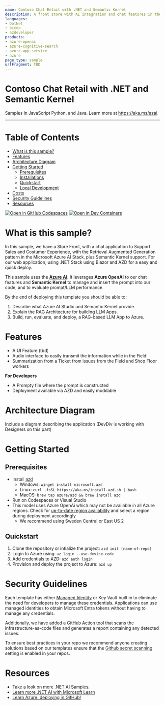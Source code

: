 ```yaml
---
name: Contoso Chat Retail with .NET and Semantic Kernel
description: A front store with AI integration and chat features in the Cloud
languages:
- DotNet
- bicep
- azdeveloper
products:
- azure-openai
- azure-cognitive-search
- azure-app-service
- azure
page_type: sample
urlFragment: TBD
---
```


# Contoso Chat Retail with .NET and Semantic Kernel

Samples in JavaScript Python, and Java. Learn more at https://aka.ms/azai.

---

# Table of Contents

- [What is this sample?](#what-is-this-sample?)
- [Features](#features)
- [Architecture Diagram](#architecture-diagram)
- [Getting Started](#getting-started)
  - [Prerequisites](#prerequisites)
  - [Installations](#installations)
  - [Quickstart](#quickstart)
  - [Local Development](#local-development)
- [Costs](#costs) 
- [Security Guidelines](#security-guidelines)
- [Resources](#resources)

[![Open in GitHub Codespaces](https://img.shields.io/static/v1?style=for-the-badge&label=GitHub+Codespaces&message=Open&color=brightgreen&logo=github)](https://github.com/codespaces/new?hide_repo_select=true&ref=main&repo=599293758&machine=standardLinux32gb&devcontainer_path=.devcontainer%2Fdevcontainer.json&location=WestUs2)
[![Open in Dev Containers](https://img.shields.io/static/v1?style=for-the-badge&label=Dev%20Containers&message=Open&color=blue&logo=visualstudiocode)](https://vscode.dev/redirect?url=vscode://ms-vscode-remote.remote-containers/cloneInVolume?url=https://github.com/Azure-Samples/chat-rag-openai-csharp-prompty) 

# What is this sample?

In this sample, we have a Store Front, with a chat application to Support Sales and Costumer Experience, with the Retrieval Augmented Generation pattern in the Microsoft Azure AI Stack, plus Semantic Kernel support.
For our web application, using .NET Stack using Blazor and AZD for a easy and quick deploy.

This sample uses the **[Azure AI](https://azure.microsoft.com/solutions/ai/)**. It leverages **Azure OpenAI** to our chat features and **Semantic Kernel** to manage and insert the prompt into our code, and to evaluate prompt/LLM performance.

By the end of deploying this template you should be able to:

1. Describe what Azure AI Studio and Semantic Kernel provide. 
1. Explain the RAG Architecture for building LLM Apps.
1. Build, run, evaluate, and deploy, a RAG-based LLM App to Azure.

# Features

* A UI Feature (tbd)
* Audio interface to easily transmit the information while in the Field
* Summarization from a Ticket from issues from the Field and Shop Floor workers

**For Developers**
* A Prompty file where the prompt is constructed
* Deployment available via AZD and easily moddable 


# Architecture Diagram
Include a diagram describing the application (DevDiv is working with Designers on this part)

# Getting Started

## Prerequisites

- Install [azd](https://aka.ms/install-azd)
    - Windows: `winget install microsoft.azd`
    - Linux: `curl -fsSL https://aka.ms/install-azd.sh | bash`
    - MacOS: `brew tap azure/azd && brew install azd`
- Run on Codespaces or Visual Studio
- This model uses Azure OpenAi which may not be available in all Azure regions. Check for [up-to-date region availability](https://learn.microsoft.com/azure/ai-services/openai/concepts/models#standard-deployment-model-availability) and select a region during deployment accordingly
    - We recommend using Sweden Central or East US 2

## Quickstart

1. Clone the repository or intialize the project: `azd init [name-of-repo]`
1. Login to Azure using: `az login --use-device-code`
1. Add credentials to AZD: `azd auth login`
1. Provision and deploy the project to Azure: `azd up`

# Security Guidelines

Each template has either [Managed Identity](https://learn.microsoft.com/en-us/entra/identity/managed-identities-azure-resources/overview) or Key Vault built in to eliminate the need for developers to manage these credentials. Applications can use managed identities to obtain Microsoft Entra tokens without having to manage any credentials. 

Additionally, we have added a [GitHub Action tool](https://github.com/microsoft/security-devops-action) that scans the infrastructure-as-code files and generates a report containing any detected issues. 

To ensure best practices in your repo we recommend anyone creating solutions based on our templates ensure that the [Github secret scanning](https://docs.github.com/en/code-security/secret-scanning/about-secret-scanning) setting is enabled in your repos.

# Resources

- [Take a look on more .NET AI Samples.](https://github.com/dotnet/ai-samples/)
- [Learn more .NET AI with Microsoft Learn](https://learn.microsoft.com/pt-pt/dotnet/azure/)
- [Learn Azure, deploying in GitHub!](https://github.com/Azure-Samples)